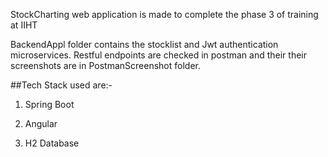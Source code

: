 StockCharting web application is made to complete the phase 3 of training at IIHT

BackendAppl folder contains the stocklist and Jwt authentication microservices.
Restful endpoints are checked in postman and their their screenshots are in PostmanScreenshot folder.


##Tech Stack used are:-


1) Spring Boot


2) Angular


3) H2 Database

